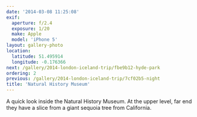 ```yaml
---
date: '2014-03-08 11:25:08'
exif:
  aperture: f/2.4
  exposure: 1/20
  make: Apple
  model: 'iPhone 5'
layout: gallery-photo
location:
  latitude: 51.495914
  longitude: -0.176366
next: /gallery/2014-london-iceland-trip/fbe9b12-hyde-park
ordering: 2
previous: /gallery/2014-london-iceland-trip/7cf02b5-night
title: 'Natural History Museum'
---
```


A quick look inside the Natural History Museum. At the upper level, far end they have a slice from a giant sequoia tree from California.
